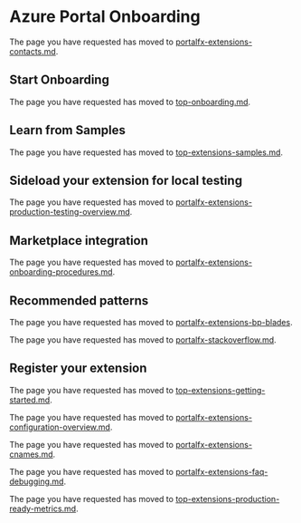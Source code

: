 # Azure Portal Onboarding

  The page you have requested has moved to [portalfx-extensions-contacts.md](portalfx-extensions-contacts.md).

## Start Onboarding

The page you have requested has moved to [top-onboarding.md](top-onboarding.md).

## Learn from Samples

 The page you have requested has moved to [top-extensions-samples.md](top-extensions-samples.md).

## Sideload your extension for local testing

The page you have requested has moved to [portalfx-extensions-production-testing-overview.md](portalfx-extensions-production-testing-overview.md).

## Marketplace integration

The page you have requested has moved to [portalfx-extensions-onboarding-procedures.md](portalfx-extensions-onboarding-procedures.md).

## Recommended patterns

The page you have requested has moved to  [portalfx-extensions-bp-blades](portalfx-extensions-bp-blades).

The page you have requested has moved to [portalfx-stackoverflow.md](portalfx-stackoverflow.md).

## Register your extension

The page you have requested has moved to [top-extensions-getting-started.md](top-extensions-getting-started.md).

The page you have requested has moved to [portalfx-extensions-configuration-overview.md](portalfx-extensions-configuration-overview.md).

The page you have requested has moved to [portalfx-extensions-cnames.md](portalfx-extensions-cnames.md).

The page you have requested has moved to [portalfx-extensions-faq-debugging.md](portalfx-extensions-faq-debugging.md).

The page you have requested has moved to [top-extensions-production-ready-metrics.md](top-extensions-production-ready-metrics.md).